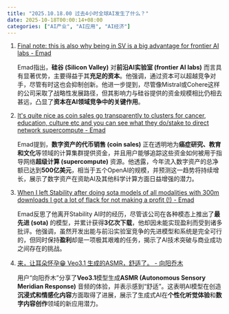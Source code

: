 ```yaml
---
title: "2025.10.18.00 过去4小时全球AI发生了什么？"
date: 2025-10-18T00:00:14+08:00
categories: ["AI产业", "AI应用", "AI经济"]
---
```


1.  [Final note: this is also why being in SV is a big advantage for frontier AI labs - Emad](https://x.com/EMostaque/status/1979200928088473708)

    Emad指出，**硅谷 (Silicon Valley)** 对**前沿AI实验室 (frontier AI labs)** 而言具有显著优势，主要得益于其**充足的资本**。他强调，通过资本可以超越竞争对手，尽管有时这也会抑制创新。他进一步提到，尽管像Mistral或Cohere这样的公司采取了战略性发展路径，但其影响力与硅谷提供的资金规模相比仍相去甚远，凸显了**资本在AI领域竞争中的关键作用**。

2.  [It's quite nice as coin sales go transparently to clusters for cancer, education, culture etc and you can see what they do/stake to direct network supercompute - Emad](https://x.com/EMostaque/status/1979199461294305727)

    Emad提到，**数字资产的代币销售 (coin sales)** 正在透明地为**癌症研究、教育和文化**等领域的计算集群提供资金，并且用户能够追踪这些资金如何被用于指导网络**超级计算 (supercompute)** 资源。他透露，今年流入数字资产的总净额已达到**500亿美元**，相当于五个OpenAI的规模，并预测这一趋势将持续增长，展示了数字资产在资助AI及其他科学计算方面日益增强的潜力。

3.  [When I left Stability after doing sota models of all modalities with 300m downloads I got a lot of flack for not making a profit (!) - Emad](https://x.com/EMostaque/status/1979198571929862285)

    Emad反思了他离开Stability AI时的经历，尽管该公司在各种模态上推出了**最先进 (sota)** 的模型，并累计获得**3亿次下载**，他却因未能实现盈利而受到诸多批评。他强调，虽然开发出能与前沿实验室竞争的先进模型和系统是完全可行的，但同时保持**盈利**却是一项极其艰难的任务，揭示了AI技术突破与商业成功之间存在的挑战。

4.  [来，让耳朵怀孕😁 Veo3.1 生成的ASMR，舒适了。 - 向阳乔木](https://x.com/vista8/status/1979191944686284838)

    用户“向阳乔木”分享了**Veo3.1**模型生成**ASMR (Autonomous Sensory Meridian Response)** 音频的体验，并表示感到“舒适”。这表明AI模型在创造**沉浸式和情感化内容**方面取得了进展，展示了生成式AI在**个性化听觉体验**和**数字内容创作**领域的新应用潜力。